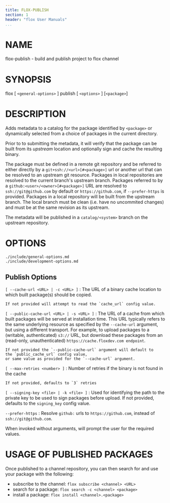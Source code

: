 ```yaml
---
title: FLOX-PUBLISH
section: 1
header: "flox User Manuals"
...
```


# NAME

flox-publish - build and publish project to flox channel

# SYNOPSIS

flox [ `<general-options>` ] publish [ `<options>` ] [`<package>`]

# DESCRIPTION

Adds metadata to a catalog for the package identified by `<package>`
or dynamically selected from a choice of packages in the current directory.

Prior to to submitting the metadata,
it will verify that the package can be built from its _upstream_ location
and optionally sign and cache the resulting binary.

The package must be defined in a remote git repository and be referred to
either directly by a `git+ssh://<url>[#<package>]` url or another url that
can be resolved to an upstream git resource.
Packages in local repositories are resolved to the current branch's upstream branch.
Packages referred to by a `github:<user>/<owner>[#<package>]` URL are
resolved to `ssh://git@github.com` by default or `https://github.com`,
if `--prefer-https` is provided.
Packages in a local repository will be built from the upstream branch.
The local branch must be clean (i.e. have no uncommited changes) and
must be at the same revision as its upstream.

The metadata will be published in a `catalog/<system>` branch on the
upstream repository.


# OPTIONS

```{.include}
./include/general-options.md
./include/development-options.md
```

## Publish Options

`[ --cache-url <URL> | -c <URL> ]`
:   The URL of a binary cache location to which built package(s)
    should be copied.

    If not provided will attempt to read the `cache_url` config value.

`[ --public-cache-url <URL> | -s <URL> ]`
:   The URL of a cache from which built packages will be served at
    installation time.
    This URL typically refers to the same underlying resource
    as specified by the `--cache-url` argument, but using
    a different transport. For example, to upload packages
    to a (writable, authenticated) `s3://` URL,
    but download these packages from an (read-only,
    unauthenticated) `https://cache.floxdev.com endpoint`.

    If not provided the `--public-cache-url` argument will default to
    the `public_cache_url` config value,
    or same value as provided for the `--cache-url` argument.

`[ --max-retries <number> ]`
:   Number of retries if the binary is not found in the cache

    If not provided, defaults to `3` retries

`[ --signing-key <file> | -k <file> ]`
:   Used for identifying the path to the private key
    to be used to sign packages before upload.
    If not provided, defaults to the `signing_key` config value.


`--prefer-https`
:   Resolve `github:` urls to `https://github.com`,
    instead of `ssh://git@github.com`.

When invoked without arguments, will prompt the user for the required values.

# USAGE OF PUBLISHED PACKAGES

Once published to a channel repository, you can then
search for and use your package with the following:

* subscribe to the channel: `flox subscribe <channel> <URL>`
* search for a package: `flox search -c <channel> <package>`
* install a package: `flox install <channel>.<package>`
